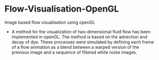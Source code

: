 # Flow-Visualisation-OpenGL
Image based flow visualisation using openGL
* A method for the visualization of two-dimensional fluid flow has been implemented in openGL. The method is based on the advection and decay of dye. These processes were simulated by defining each frame of a flow animation as a blend between a warped version of the previous image and a sequence of filtered white noise images.
